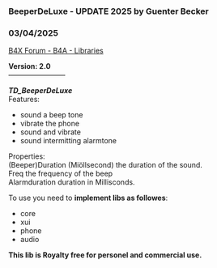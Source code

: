 ### BeeperDeLuxe - UPDATE 2025 by Guenter Becker
### 03/04/2025
[B4X Forum - B4A - Libraries](https://www.b4x.com/android/forum/threads/124084/)

**Version: 2.0**  
————————  
  
***TD\_BeeperDeLuxe***  
Features:  

- sound a beep tone
- vibrate the phone
- sound and vibrate
- sound intermitting alarmtone

  
Properties:  
(Beeper)Duration (Miöllsecond) the duration of the sound.  
Freq the frequency of the beep  
Alarmduration duration in Millisconds.  
  
To use you need to **implement libs as followes**:  

- core
- xui
- phone
- audio

**This lib is Royalty free for personel and commercial use.**